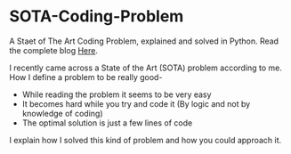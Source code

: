 # SOTA-Coding-Problem

A Staet of The Art Coding Problem, explained and solved in Python. Read the complete blog 
[Here](http://datasets.rishit.tech/Blogs/A-SOTA-Coding-Problem/).

I recently came across a State of the Art (SOTA) problem according to me. How I define a problem to be really good-

* While reading the problem it seems to be very easy
* It becomes hard while you try and code it (By logic and not by knowledge of coding)
* The optimal solution is just a few lines of code

I explain how I solved this kind of problem and how you could approach it.
